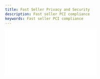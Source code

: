 ```yaml
---
title: Fast Seller Privacy and Security
description: Fast seller PCI compliance
keywords: Fast seller PCI compliance
---
```


<embed src="/reusables/security/_pci-compliance.md" />

